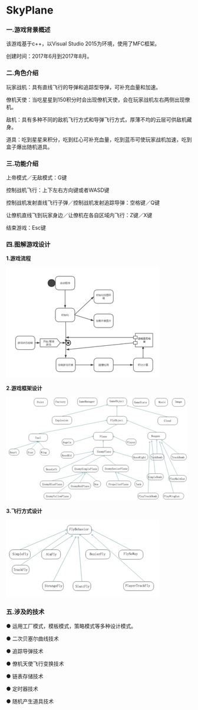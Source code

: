 # SkyPlane

### 一.游戏背景概述

   该游戏基于c++，以Visual Studio 2015为环境，使用了MFC框架。
   
   创建时间：2017年6月到2017年8月。
      
### 二.角色介绍

  玩家战机：具有直线飞行的导弹和追踪型导弹，可补充血量和加速。
   
  僚机天使：当吃星星到150积分时会出现僚机天使，会在玩家战机左右两侧出现僚机。
   
  敌机：具有多种不同的敌机飞行方式和导弹飞行方式，厚薄不均的云层可供敌机藏身。
   
  道具：吃到星星来积分，吃到红心可补充血量，吃到蓝币可使玩家战机加速，吃到盒子爆出随机道具。
   
### 三.功能介绍

  上帝模式／无敌模式：G键
  
  控制战机飞行：上下左右方向键或者WASD键
  
  控制战机发射直线飞行子弹／控制战机发射追踪导弹：空格键／Q键
  
  让僚机直线飞到玩家身边／让僚机在各自区域内飞行：Z键／X键
  
  结束游戏：Esc键
  
### 四.图解游戏设计

**1.游戏流程**

![Aaron Swartz](https://raw.githubusercontent.com/VivienCheng/SkyPlane/master/%E5%9B%BE%E7%89%87/%E9%A3%9E%E6%9C%BA%E5%A4%A7%E6%88%9801.jpg)

**2.游戏框架设计**

![Aaron Swartz](https://raw.githubusercontent.com/VivienCheng/SkyPlane/master/%E5%9B%BE%E7%89%87/%E9%A3%9E%E6%9C%BA%E5%A4%A7%E6%88%9802.jpg)

**3.飞行方式设计**

![Aaron Swartz](https://raw.githubusercontent.com/VivienCheng/SkyPlane/master/%E5%9B%BE%E7%89%87/%E9%A3%9E%E6%9C%BA%E5%A4%A7%E6%88%9803.jpg)
  
### 五.涉及的技术

● 运用工厂模式，模板模式，策略模式等多种设计模式。

● 二次贝塞尔曲线技术

● 追踪导弹技术

● 僚机天使飞行变换技术

● 链表存储技术

● 定时器技术

● 随机产生道具技术
